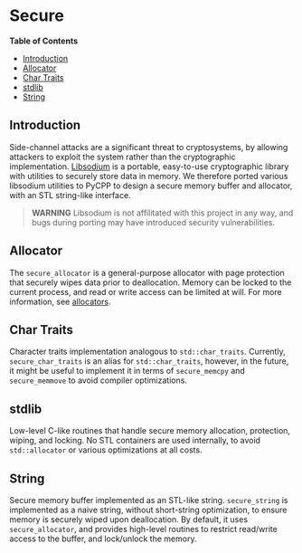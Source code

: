# Secure

**Table of Contents**

- [Introduction](#introduction)
- [Allocator](#allocator)
- [Char Traits](#char-traits)
- [stdlib](#stdlib)
- [String](#string)

## Introduction

Side-channel attacks are a significant threat to cryptosystems, by allowing attackers to exploit the system rather than the cryptographic implementation. [Libsodium](https://github.com/jedisct1/libsodium) is a portable, easy-to-use cryptographic library with utilities to securely store data in memory. We therefore ported various libsodium utilities to PyCPP to design a secure memory buffer and allocator, with an STL string-like interface.

> **WARNING** Libsodium is not affilitated with this project in any way, and bugs during porting may have introduced security vulnerabilities.

## Allocator

The `secure_allocator` is a general-purpose allocator with page protection that securely wipes data prior to deallocation. Memory can be locked to the current process, and read or write access can be limited at will. For more information, see [allocators](/pycpp/allocator/README.md#secure).

## Char Traits

Character traits implementation analogous to `std::char_traits`. Currently, `secure_char_traits` is an alias for `std::char_traits`, however, in the future, it might be useful to implement it in terms of `secure_memcpy` and `secure_memmove` to avoid compiler optimizations.

## stdlib

Low-level C-like routines that handle secure memory allocation, protection, wiping, and locking. No STL containers are used internally, to avoid `std::allocator` or various optimizations at all costs.

## String

Secure memory buffer implemented as an STL-like string. `secure_string` is implemented as a naive string, without short-string optimization, to ensure memory is securely wiped upon deallocation. By default, it uses `secure_allocator`, and provides high-level routines to restrict read/write access to the buffer, and lock/unlock the memory.

